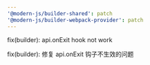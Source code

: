 ```yaml
---
'@modern-js/builder-shared': patch
'@modern-js/builder-webpack-provider': patch
---
```


fix(builder): api.onExit hook not work

fix(builder): 修复 api.onExit 钩子不生效的问题
